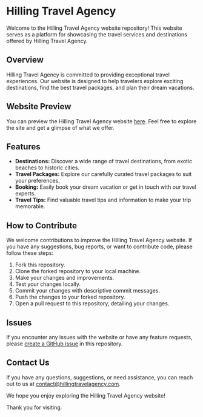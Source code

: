 # Hilling Travel Agency
Welcome to the Hilling Travel Agency website repository! This website serves as a platform for showcasing the travel services and destinations offered by Hilling Travel Agency.

## Overview
Hilling Travel Agency is committed to providing exceptional travel experiences. Our website is designed to help travelers explore exciting destinations, find the best travel packages, and plan their dream vacations.

## Website Preview
You can preview the Hilling Travel Agency website [here](https://travel-agency-sooty.vercel.app/). Feel free to explore the site and get a glimpse of what we offer.

## Features
- **Destinations:** Discover a wide range of travel destinations, from exotic beaches to historic cities.
- **Travel Packages:** Explore our carefully curated travel packages to suit your preferences.
- **Booking:** Easily book your dream vacation or get in touch with our travel experts.
- **Travel Tips:** Find valuable travel tips and information to make your trip memorable.

## How to Contribute
We welcome contributions to improve the Hilling Travel Agency website. If you have any suggestions, bug reports, or want to contribute code, please follow these steps:
1. Fork this repository.
2. Clone the forked repository to your local machine.
3. Make your changes and improvements.
4. Test your changes locally.
5. Commit your changes with descriptive commit messages.
6. Push the changes to your forked repository.
7. Open a pull request to this repository, detailing your changes.

## Issues
If you encounter any issues with the website or have any feature requests, please [create a GitHub issue](https://github.com/yourusername/your-repo/issues) in this repository.

## Contact Us
If you have any questions, suggestions, or need assistance, you can reach out to us at [contact@hillingtravelagency.com](mailto:contact@hillingtravelagency.com).

We hope you enjoy exploring the Hilling Travel Agency website!

Thank you for visiting.


